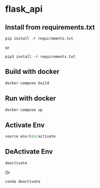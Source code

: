 # flask_api

## Install from requirements.txt
```
pip install -r requirements.txt 
```
or
```
pip3 install -r requirements.txt 
```

## Build with docker
```python
docker-compose build
```

## Run with docker
```python
docker-compose up
```

## Activate Env
```python
source env/bin/activate
```

## DeActivate Env
```python
deactivate
```
Or 
```
conda deactivate
```

